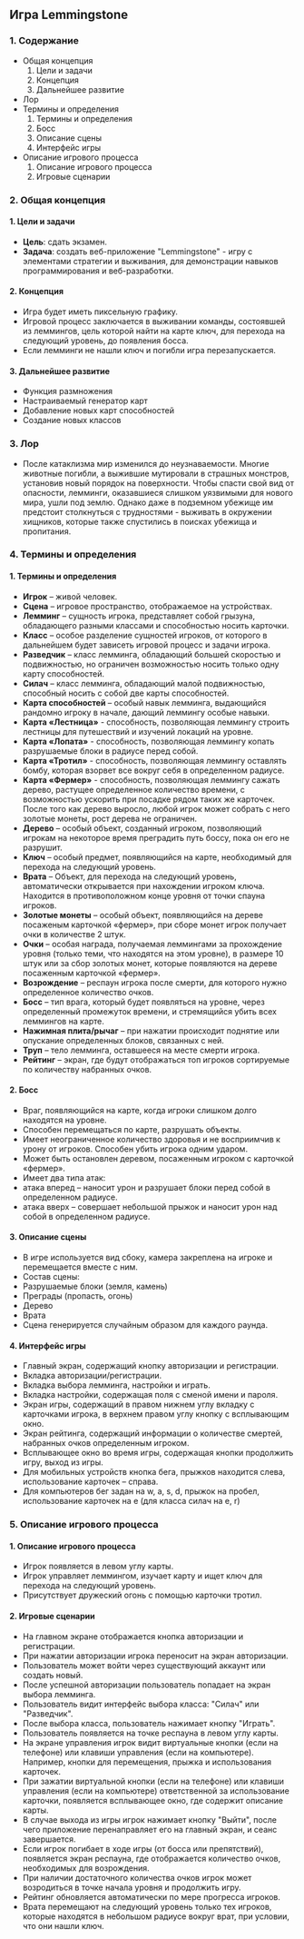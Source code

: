 ## Игра Lemmingstone
### 1. Содержание
 - Общая концепция
   1. Цели и задачи
   2. Концепция
   3. Дальнейшее развитие
 - Лор
 - Термины и определения
   1. Термины и определения
   2. Босс
   3. Описание сцены
   4. Интерфейс игры
 - Описание игрового процесса
   1. Описание игрового процесса
   2. Игровые сценарии

### 2. Общая концепция
#### 1. Цели и задачи
- **Цель**: сдать экзамен.
- **Задача**: создать веб-приложение "Lemmingstone" - игру с элементами стратегии и выживания, для демонстрации навыков программирования и веб-разработки.  
#### 2. Концепция
- Игра будет иметь пиксельную графику.
- Игровой процесс заключается в выживании команды, состоявшей из леммингов, цель которой найти на карте ключ, для перехода на следующий уровень, до появления босса.
- Если лемминги не нашли ключ и погибли игра перезапускается.
#### 3. Дальнейшее развитие
- Функция размножения
- Настраиваемый генератор карт
- Добавление новых карт способностей
- Создание новых классов

### 3. Лор
- После катаклизма мир изменился до неузнаваемости. Многие животные погибли, а выжившие мутировали в страшных монстров, установив новый порядок на поверхности. Чтобы спасти свой вид от опасности, лемминги, оказавшиеся слишком уязвимыми для нового мира, ушли под землю. Однако даже в подземном убежище им предстоит столкнуться с трудностями - выживать в окружении хищников, которые также спустились в поисках убежища и пропитания.

### 4. Термины и определения
#### 1. Термины и определения
- **Игрок** – живой человек.
- **Сцена** – игровое пространство, отображаемое на устройствах.
- **Лемминг** – сущность игрока, представляет собой грызуна, обладающего разными классами и способностью носить карточки.
- **Класс** – особое разделение сущностей игроков, от которого в дальнейшем будет зависеть игровой процесс и задачи игрока.
- **Разведчик** – класс лемминга, обладающий большей скоростью и подвижностью, но ограничен возможностью носить только одну карту способностей.
- **Силач** – класс лемминга, обладающий малой подвижностью, способный носить с собой две карты способностей.
- **Карта способностей** – особый навык лемминга, выдающийся рандомно игроку в начале, дающий леммингу особые навыки.
- **Карта «Лестница»** - способность, позволяющая леммингу строить лестницы для путешествий и изучений локаций на уровне.
- **Карта «Лопата»** - способность, позволяющая леммингу копать разрушаемые блоки в радиусе перед собой.
- **Карта «Тротил»** - способность, позволяющая леммингу оставлять бомбу, которая взорвет все вокруг себя в определенном радиусе.
- **Карта «Фермер»** - способность, позволяющая леммингу сажать дерево, растущее определенное количество времени, с возможностью ускорить при посадке рядом таких же карточек. После того как дерево выросло, любой игрок может собрать с него золотые монеты, рост дерева не ограничен.
- **Дерево** – особый объект, созданный игроком, позволяющий игрокам на некоторое время преградить путь боссу, пока он его не разрушит.
- **Ключ** – особый предмет, появляющийся на карте, необходимый для перехода на следующий уровень.
- **Врата** – Объект, для перехода на следующий уровень, автоматически открывается при нахождении игроком ключа. Находится в противоположном конце уровня от точки спауна игроков.
- **Золотые монеты** – особый объект, появляющийся на дереве посаженым карточкой «фермер», при сборе монет игрок получает очки в количестве 2 штук.
- **Очки** – особая награда, получаемая леммингами за прохождение уровня (только теми, что находятся на этом уровне), в размере 10 штук или за сбор золотых монет, которые появляются на дереве посаженным карточкой «фермер».
- **Возрождение** – респаун игрока после смерти, для которого нужно определенное количество очков.
- **Босс** – тип врага, который будет появляться на уровне, через определенный промежуток времени, и стремящийся убить всех леммингов на карте.
- **Нажимная плита/рычаг** – при нажатии происходит поднятие или опускание определенных блоков, связанных с ней.
- **Труп** – тело лемминга, оставшееся на месте смерти игрока.
- **Рейтинг** – экран, где будут отображаться топ игроков сортируемые по количеству набранных очков.
#### 2. Босс
- Враг, появляющийся на карте, когда игроки слишком долго находятся на уровне.
- Способен перемещаться по карте, разрушать объекты.
- Имеет неограниченное количество здоровья и не восприимчив к урону от игроков. Способен убить игрока одним ударом.
- Может быть остановлен деревом, посаженным игроком с карточкой «фермер».
- Имеет два типа атак:
- атака вперед – наносит урон и разрушает блоки перед собой в определенном радиусе.
- атака вверх – совершает небольшой прыжок и наносит урон над собой в определенном радиусе.
#### 3. Описание сцены
- В игре используется вид сбоку, камера закреплена на игроке и перемещается вместе с ним.
- Состав сцены:
- Разрушаемые блоки (земля, камень)
- Преграды (пропасть, огонь)
- Дерево
- Врата
- Сцена генерируется случайным образом для каждого раунда.
#### 4. Интерфейс игры
- Главный экран, содержащий кнопку авторизации и регистрации.
- Вкладка авторизации/регистрации.
- Вкладка выбора лемминга, настройки и играть.
- Вкладка настройки, содержащая поля с сменой имени и пароля.
- Экран игры, содержащий в правом нижнем углу вкладку с карточками игрока, в верхнем правом углу кнопку с всплывающим окно.
- Экран рейтинга, содержащий информации о количестве смертей, набранных очков определенным игроком.
- Всплывающее окно во время игры, содержащая кнопки продолжить игру, выход из игры.
- Для мобильных устройств кнопка бега, прыжков находится слева, использование карточек – справа.
- Для компьютеров бег задан на w, a, s, d, прыжок на пробел, использование карточек на e (для класса силач на e, r)

### 5. Описание игрового процесса
#### 1. Описание игрового процесса
- Игрок появляется в левом углу карты.
- Игрок управляет леммингом, изучает карту и ищет ключ для перехода на следующий уровень.
- Присутствует дружеский огонь с помощью карточки тротил.
#### 2. Игровые сценарии
- На главном экране отображается кнопка авторизации и регистрации. 
- При нажатии авторизации игрока переносит на экран авторизации.
- Пользователь может войти через существующий аккаунт или создать новый.
- После успешной авторизации пользователь попадает на экран выбора лемминга.
- Пользователь видит интерфейс выбора класса: "Силач" или "Разведчик".
- После выбора класса, пользователь нажимает кнопку "Играть".
- Пользователь появляется на точке респауна в левом углу карты.
- На экране управления игрок видит виртуальные кнопки (если на телефоне) или клавиши управления (если на компьютере). Например, кнопки для перемещения, прыжка и использования карточек.
- При зажатии виртуальной кнопки (если на телефоне) или клавиши управления (если на компьютере) ответственной за использование карточки, появляется всплывающее окно, где содержит описание карты.
- В случае выхода из игры игрок нажимает кнопку "Выйти", после чего приложение перенаправляет его на главный экран, и сеанс завершается.
- Если игрок погибает в ходе игры (от босса или препятствий), появляется экран респауна, где отображается количество очков, необходимых для возрождения.
- При наличии достаточного количества очков игрок может возродиться в точке начала уровня и продолжить игру.
- Рейтинг обновляется автоматически по мере прогресса игроков.
- Врата перемещают на следующий уровень только тех игроков, которые находятся в небольшом радиусе вокруг врат, при условии, что они нашли ключ.

